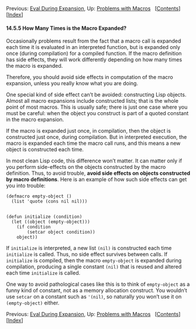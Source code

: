 <!-- This is the GNU Emacs Lisp Reference Manual
corresponding to Emacs version 27.2.

Copyright (C) 1990-1996, 1998-2021 Free Software Foundation,
Inc.

Permission is granted to copy, distribute and/or modify this document
under the terms of the GNU Free Documentation License, Version 1.3 or
any later version published by the Free Software Foundation; with the
Invariant Sections being "GNU General Public License," with the
Front-Cover Texts being "A GNU Manual," and with the Back-Cover
Texts as in (a) below.  A copy of the license is included in the
section entitled "GNU Free Documentation License."

(a) The FSF's Back-Cover Text is: "You have the freedom to copy and
modify this GNU manual.  Buying copies from the FSF supports it in
developing GNU and promoting software freedom." -->

<!-- Created by GNU Texinfo 6.7, http://www.gnu.org/software/texinfo/ -->

Previous: [Eval During Expansion](Eval-During-Expansion.html), Up: [Problems with Macros](Problems-with-Macros.html)   \[[Contents](index.html#SEC_Contents "Table of contents")]\[[Index](Index.html "Index")]

#### 14.5.5 How Many Times is the Macro Expanded?

Occasionally problems result from the fact that a macro call is expanded each time it is evaluated in an interpreted function, but is expanded only once (during compilation) for a compiled function. If the macro definition has side effects, they will work differently depending on how many times the macro is expanded.

Therefore, you should avoid side effects in computation of the macro expansion, unless you really know what you are doing.

One special kind of side effect can’t be avoided: constructing Lisp objects. Almost all macro expansions include constructed lists; that is the whole point of most macros. This is usually safe; there is just one case where you must be careful: when the object you construct is part of a quoted constant in the macro expansion.

If the macro is expanded just once, in compilation, then the object is constructed just once, during compilation. But in interpreted execution, the macro is expanded each time the macro call runs, and this means a new object is constructed each time.

In most clean Lisp code, this difference won’t matter. It can matter only if you perform side-effects on the objects constructed by the macro definition. Thus, to avoid trouble, **avoid side effects on objects constructed by macro definitions**. Here is an example of how such side effects can get you into trouble:

    (defmacro empty-object ()
      (list 'quote (cons nil nil)))

```
```

    (defun initialize (condition)
      (let ((object (empty-object)))
        (if condition
            (setcar object condition))
        object))

If `initialize` is interpreted, a new list `(nil)` is constructed each time `initialize` is called. Thus, no side effect survives between calls. If `initialize` is compiled, then the macro `empty-object` is expanded during compilation, producing a single constant `(nil)` that is reused and altered each time `initialize` is called.

One way to avoid pathological cases like this is to think of `empty-object` as a funny kind of constant, not as a memory allocation construct. You wouldn’t use `setcar` on a constant such as `'(nil)`, so naturally you won’t use it on `(empty-object)` either.

Previous: [Eval During Expansion](Eval-During-Expansion.html), Up: [Problems with Macros](Problems-with-Macros.html)   \[[Contents](index.html#SEC_Contents "Table of contents")]\[[Index](Index.html "Index")]
